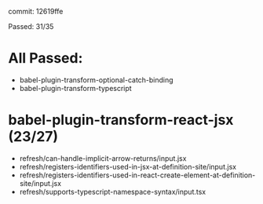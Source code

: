 commit: 12619ffe

Passed: 31/35

# All Passed:
* babel-plugin-transform-optional-catch-binding
* babel-plugin-transform-typescript


# babel-plugin-transform-react-jsx (23/27)
* refresh/can-handle-implicit-arrow-returns/input.jsx
* refresh/registers-identifiers-used-in-jsx-at-definition-site/input.jsx
* refresh/registers-identifiers-used-in-react-create-element-at-definition-site/input.jsx
* refresh/supports-typescript-namespace-syntax/input.tsx


